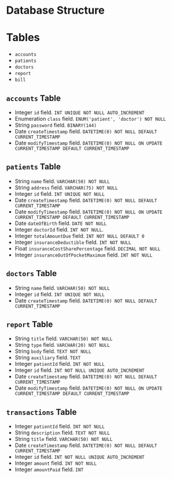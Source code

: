 # Database Structure

# Tables
- `accounts`
- `patients`
- `doctors`
- `report`
- `bill`

## `accounts` Table
- Integer `id` field. `INT UNIQUE NOT NULL AUTO_INCREMENT`
- Enumeration `class` field. `ENUM('patient', 'doctor') NOT NULL`
- String `password` field. `BINARY(144)`
- Date `createTimestamp` field. `DATETIME(0) NOT NULL DEFAULT CURRENT_TIMESTAMP`
- Date `modifyTimestamp` field. `DATETIME(0) NOT NULL ON UPDATE CURRENT_TIMESTAMP DEFAULT CURRENT_TIMESTAMP`

## `patients` Table
- String `name` field. `VARCHAR(50) NOT NULL`
- String `address` field. `VARCHAR(75) NOT NULL`
- Integer `id` field. `INT UNIQUE NOT NULL`
- Date `createTimestamp` field. `DATETIME(0) NOT NULL DEFAULT CURRENT_TIMESTAMP`
- Date `modifyTimestamp` field. `DATETIME(0) NOT NULL ON UPDATE CURRENT_TIMESTAMP DEFAULT CURRENT_TIMESTAMP`
- Date `dateOfBirth` field. `DATE NOT NULL`
- Integer `doctorId` field. `INT NOT NULL`.
- Integer `totalAmountDue` field. `INT NOT NULL DEFAULT 0`
- Integer `insuranceDeductible` field. `INT NOT NULL`
- Float `insuranceCostSharePercentage` field. `DECIMAL NOT NULL`
- Integer `insuranceOutOfPocketMaximum` field. `INT NOT NULL`

## `doctors` Table
- String `name` field. `VARCHAR(50) NOT NULL`
- Integer `id` field. `INT UNIQUE NOT NULL`
- Date `createTimestamp` field. `DATETIME(0) NOT NULL DEFAULT CURRENT_TIMESTAMP`

## `report` Table
- String `title` field. `VARCHAR(50) NOT NULL`
- String `type` field. `VARCHAR(20) NOT NULL`
- String `body` field. `TEXT NOT NULL`
- String `auxiliary` field. `TEXT`
- Integer `patientId` field. `INT NOT NULL`
- Integer `id` field. `INT NOT NULL UNIQUE AUTO_INCREMENT`
- Date `createTimestamp` field. `DATETIME(0) NOT NULL DEFAULT CURRENT_TIMESTAMP`
- Date `modifyTimestamp` field. `DATETIME(0) NOT NULL ON UPDATE CURRENT_TIMESTAMP DEFAULT CURRENT_TIMESTAMP`

## `transactions` Table
- Integer `patientId` field. `INT NOT NULL`
- String `description` field. `TEXT NOT NULL`
- String `title` field. `VARCHAR(50) NOT NULL`
- Date `createTimestamp` field. `DATETIME(0) NOT NULL DEFAULT CURRENT_TIMESTAMP`
- Integer `id` field. `INT NOT NULL UNIQUE AUTO_INCREMENT`
- Integer `amount` field. `INT NOT NULL`
- Integer `amountPaid` field. `INT`
